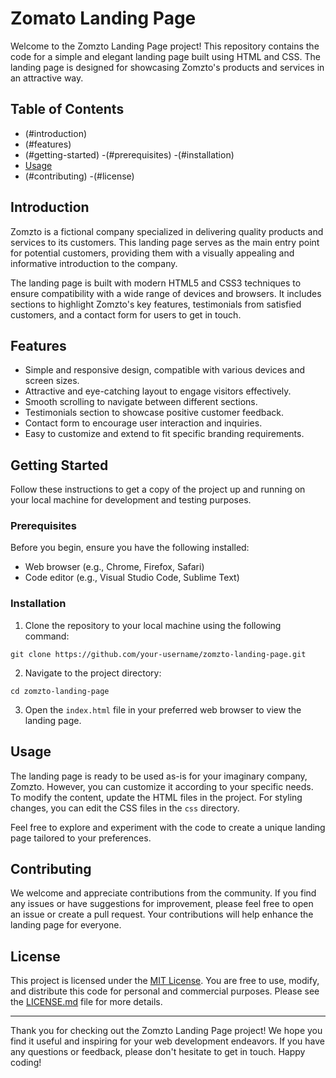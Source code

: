  # Zomato Landing Page

Welcome to the Zomzto Landing Page project! This repository contains the code for a simple and elegant landing page built using HTML and CSS. The landing page is designed for showcasing Zomzto's products and services in an attractive way.

## Table of Contents

- (#introduction)
- (#features)
- (#getting-started)
  -(#prerequisites)
  -(#installation)
- [Usage](#usage)
- (#contributing)
  -(#license)

## Introduction

Zomzto is a fictional company specialized in delivering quality products and services to its customers. This landing page serves as the main entry point for potential customers, providing them with a visually appealing and informative introduction to the company.

The landing page is built with modern HTML5 and CSS3 techniques to ensure compatibility with a wide range of devices and browsers. It includes sections to highlight Zomzto's key features, testimonials from satisfied customers, and a contact form for users to get in touch.

## Features

- Simple and responsive design, compatible with various devices and screen sizes.
- Attractive and eye-catching layout to engage visitors effectively.
- Smooth scrolling to navigate between different sections.
- Testimonials section to showcase positive customer feedback.
- Contact form to encourage user interaction and inquiries.
- Easy to customize and extend to fit specific branding requirements.

## Getting Started

Follow these instructions to get a copy of the project up and running on your local machine for development and testing purposes.

### Prerequisites

Before you begin, ensure you have the following installed:

- Web browser (e.g., Chrome, Firefox, Safari)
- Code editor (e.g., Visual Studio Code, Sublime Text)

### Installation

1. Clone the repository to your local machine using the following command:

```
git clone https://github.com/your-username/zomzto-landing-page.git
```

2. Navigate to the project directory:

```
cd zomzto-landing-page
```

3. Open the `index.html` file in your preferred web browser to view the landing page.

## Usage

The landing page is ready to be used as-is for your imaginary company, Zomzto. However, you can customize it according to your specific needs. To modify the content, update the HTML files in the project. For styling changes, you can edit the CSS files in the `css` directory.

Feel free to explore and experiment with the code to create a unique landing page tailored to your preferences.

## Contributing

We welcome and appreciate contributions from the community. If you find any issues or have suggestions for improvement, please feel free to open an issue or create a pull request. Your contributions will help enhance the landing page for everyone.

## License

This project is licensed under the [MIT License](LICENSE.md). You are free to use, modify, and distribute this code for personal and commercial purposes. Please see the [LICENSE.md](LICENSE.md) file for more details.

---

Thank you for checking out the Zomzto Landing Page project! We hope you find it useful and inspiring for your web development endeavors. If you have any questions or feedback, please don't hesitate to get in touch. Happy coding!
